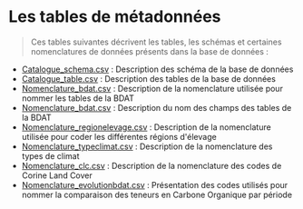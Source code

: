 # Les tables de métadonnées

> Ces tables suivantes décrivent les tables, les schémas et certaines nomenclatures de données présents dans la base de données :

* [Catalogue_schema.csv](https://github.com/GisEDSol/Carbo_elevage/blob/master/Documentation/Metadonnees/Catalogue_schema.csv) : Description des schéma de la base de données
* [Catalogue_table.csv](https://github.com/GisEDSol/Carbo_elevage/blob/master/Documentation/Metadonnees/Catalogue_table.csv) : Description des tables de la base de données
* [Nomenclature_bdat.csv](https://github.com/GisEDSol/Carbo_elevage/blob/master/Documentation/Metadonnees/Nomenclature_bdat.csv) : Description de la nomenclature utilisée pour nommer les tables de la BDAT
* [Nomenclature_bdat.csv](https://github.com/GisEDSol/Carbo_elevage/blob/master/Documentation/Metadonnees/Nomenclature_variables_bdat.csv) : Description du nom des champs des tables de la BDAT
* [Nomenclature_regionelevage.csv](https://github.com/GisEDSol/Carbo_elevage/blob/master/Documentation/Metadonnees/Nomenclature_regionelevage.csv) : Description de la nomenclature utilisée pour coder les différentes régions d'élevage
* [Nomenclature_typeclimat.csv](https://github.com/GisEDSol/Carbo_elevage/blob/master/Documentation/Metadonnees/Nomenclature_typeclimat.csv) : Description de la nomenclature des types de climat
* [Nomenclature_clc.csv](https://github.com/GisEDSol/Carbo_elevage/blob/master/Documentation/Metadonnees/Nomenclature_clc.csv) : Description de la nomenclature des codes de Corine Land Cover
* [Nomenclature_evolutionbdat.csv](https://github.com/GisEDSol/Carbo_elevage/blob/master/Documentation/Metadonnees/Nomenclature_evolutionbdat.csv) : Présentation des codes utilisés pour nommer la comparaison des teneurs en Carbone Organique par période